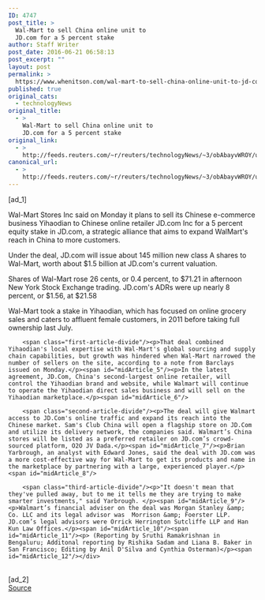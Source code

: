 ```yaml
---
ID: 4747
post_title: >
  Wal-Mart to sell China online unit to
  JD.com for a 5 percent stake
author: Staff Writer
post_date: 2016-06-21 06:58:13
post_excerpt: ""
layout: post
permalink: >
  https://www.whenitson.com/wal-mart-to-sell-china-online-unit-to-jd-com-for-a-5-percent-stake/
published: true
original_cats:
  - technologyNews
original_title:
  - >
    Wal-Mart to sell China online unit to
    JD.com for a 5 percent stake
original_link:
  - >
    http://feeds.reuters.com/~r/reuters/technologyNews/~3/obAbayvWROY/us-walmart-yihaodian-jd-com-idUSKCN0Z61BW
canonical_url:
  - >
    http://feeds.reuters.com/~r/reuters/technologyNews/~3/obAbayvWROY/us-walmart-yihaodian-jd-com-idUSKCN0Z61BW
---
```

 [ad_1]
<br><div id="articleText">
<span id="midArticle_start"/>

<span id="midArticle_0"/><span class="focusParagraph" readability="5"><p><span class="articleLocatio&lt;/span&gt;n">Wal-Mart Stores Inc said on Monday it plans to sell its Chinese e-commerce business Yihaodian to Chinese online retailer JD.com Inc for a 5 percent equity stake in JD.com, a strategic alliance that aims to expand WalMart's reach in China to more customers.</span></p></span><span id="midArticle_1"/><p>Under the deal, JD.com will issue about 145 million new class A shares to Wal-Mart, worth about $1.5 billion at JD.com's current valuation.</p><span id="midArticle_2"/><p>Shares of Wal-Mart rose 26 cents, or 0.4 percent, to $71.21 in afternoon New York Stock Exchange trading. JD.com's ADRs were up nearly 8 percent, or $1.56, at $21.58</p><span id="midArticle_3"/><p>Wal-Mart took a stake in Yihaodian, which has focused on online grocery sales and caters to affluent female customers, in 2011 before taking full ownership last July.</p><span id="midArticle_4"/>
        
        <span class="first-article-divide"/><p>That deal combined Yihaodian's local expertise with Wal-Mart's global sourcing and supply chain capabilities, but growth was hindered when Wal-Mart narrowed the number of sellers on the site, according to a note from Barclays issued on Monday.</p><span id="midArticle_5"/><p>In the latest agreement, JD.Com, China's second-largest online retailer, will control the Yihaodian brand and website, while Walmart will continue to operate the Yihaodian direct sales business and will sell on the Yihaodian marketplace.</p><span id="midArticle_6"/>
        
        <span class="second-article-divide"/><p>The deal will give Walmart access to JD.Com's online traffic and expand its reach into the Chinese market. Sam's Club China will open a flagship store on JD.Com and utilize its delivery network, the companies said. Walmart’s China stores will be listed as a preferred retailer on JD.com’s crowd-sourced platform, O2O JV Dada.</p><span id="midArticle_7"/><p>Brian Yarbrough, an analyst with Edward Jones, said the deal with JD.com was a more cost-effective way for Wal-Mart to get its products and name in the marketplace by partnering with a large, experienced player.</p><span id="midArticle_8"/>
        
        <span class="third-article-divide"/><p>"It doesn't mean that they've pulled away, but to me it tells me they are trying to make smarter investments," said Yarbrough. </p><span id="midArticle_9"/><p>Walmart’s financial adviser on the deal was Morgan Stanley &amp; Co. LLC and its legal advisor was  Morrison &amp; Foerster LLP. JD.com’s legal advisors were Orrick Herrington Sutcliffe LLP and Han Kun Law Offices.</p><span id="midArticle_10"/><span id="midArticle_11"/><p> (Reporting by Sruthi Ramakrishnan in Bengaluru; Additonal reporting by Rishika Sadam and Liana B. Baker in San Francisco; Editing by Anil D'Silva and Cynthia Osterman)</p><span id="midArticle_12"/></div>
<br>[ad_2]
<br><a href="http://feeds.reuters.com/~r/reuters/technologyNews/~3/obAbayvWROY/us-walmart-yihaodian-jd-com-idUSKCN0Z61BW">Source </a>